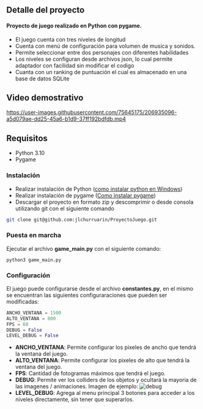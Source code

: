 ## Detalle del proyecto

#### Proyecto de juego realizado en Python con pygame.

- El juego cuenta con tres niveles de longitud
- Cuenta con menú de configuración para volumen de musica y sonidos.
- Permite seleccionar entre dos personajes con diferentes habilidades
- Los niveles se configuran desde archivos json, lo cual permite adaptador con facilidad sin modificar el codigo
- Cuanta con un ranking de puntuación el cual es almacenado en una base de datos SQLite

## Video demostrativo

https://user-images.githubusercontent.com/75645175/206935096-a5d079ae-dd25-45a6-b1d9-37ff192bdfdb.mp4

## Requisitos


- Python 3.10
- Pygame

### Instalación

- Realizar instalación de Python ([como instalar python en Windows](https://docs.python.org/3/using/windows.html#installation-steps "como instalar python en Windows"))
- Realizar instalación de pygame ([Como instalar pygame](https://www.pygame.org/wiki/GettingStarted#Pygame%20Installation "Como instalar pygame"))
- Descargar el proyecto en formato zip y descomprimir o desde consola utilizando git con el siguiente comando
```sh
git clone git@github.com:jlchurruarin/ProyectoJuego.git
```

### Puesta en marcha
Ejecutar el archivo **game_main.py** con el siguiente comando:
  ```shell
python3 game_main.py
```

### Configuración

El juego puede configurarse desde el archivo **constantes.py**, en el mismo se encuentran las siguientes configuraraciones que pueden ser modificadas:

```python
ANCHO_VENTANA = 1500
ALTO_VENTANA = 800
FPS = 60
DEBUG = False
LEVEL_DEBUG = False
```

- **ANCHO_VENTANA**: Permite configurar los pixeles de ancho que tendrá la ventana del juego.
- **ALTO_VENTANA**: Permite configurar los pixeles de alto que tendrá la ventana del juego.
- **FPS**: Cantidad de fotogramas máximos que tendrá el juego.
- **DEBUG**: Permite ver los colliders de los objetos y ocultará la mayoria de las imagenes / animaciones. Imagen de ejemplo:
![debug](https://user-images.githubusercontent.com/75645175/206935363-901326e1-27cf-469f-98a5-f532e6f643eb.png)
- **LEVEL_DEBUG**: Agrega al menu principal 3 botones para acceder a los niveles directamente, sin tener que superarlos.

